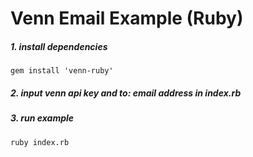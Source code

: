 # Venn Email Example (Ruby)
##### 1. install dependencies
```
gem install 'venn-ruby'
```

##### 2. input venn api key and to: email address in index.rb

##### 3. run example
```
ruby index.rb
```
